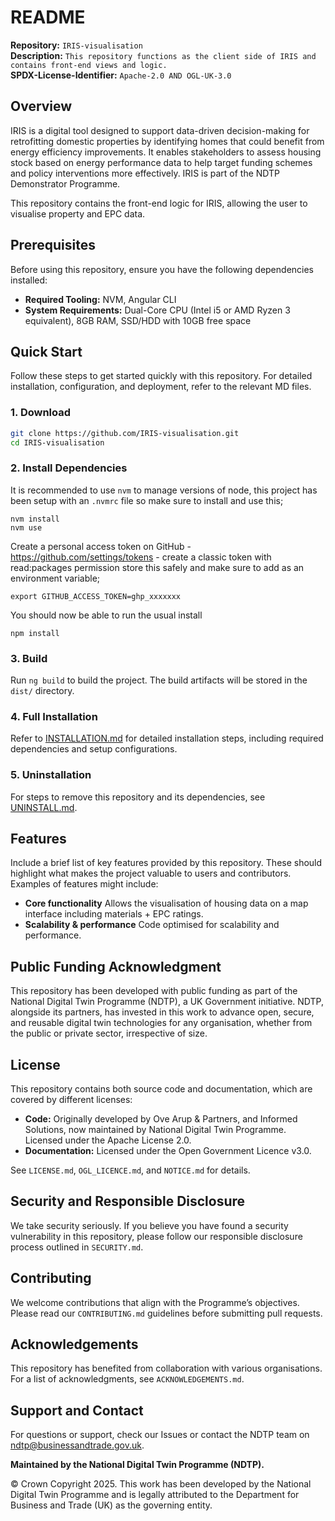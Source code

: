 # README  

**Repository:** `IRIS-visualisation`  
**Description:** `This repository functions as the client side of IRIS and contains front-end views and logic.`  
**SPDX-License-Identifier:** `Apache-2.0 AND OGL-UK-3.0`  

## Overview  
IRIS is a digital tool designed to support data-driven decision-making for retrofitting domestic properties by identifying homes that could benefit from energy efficiency improvements. It enables stakeholders to assess housing stock based on energy performance data to help target funding schemes and policy interventions more effectively. IRIS is part of the NDTP Demonstrator Programme.

This repository contains the front-end logic for IRIS, allowing the user to visualise property and EPC data.

## Prerequisites  
Before using this repository, ensure you have the following dependencies installed:  
- **Required Tooling:** NVM, Angular CLI
- **System Requirements:** Dual-Core CPU (Intel i5 or AMD Ryzen 3 equivalent), 8GB RAM, SSD/HDD with 10GB free space

## Quick Start  
Follow these steps to get started quickly with this repository. For detailed installation, configuration, and deployment, refer to the relevant MD files.  

### 1. Download 
```sh  
git clone https://github.com/IRIS-visualisation.git  
cd IRIS-visualisation
```

### 2. Install Dependencies  
It is recommended to use `nvm` to manage versions of node, this project has been setup with an `.nvmrc` file so make sure to install and use this;

```
nvm install
nvm use
```

Create a personal access token on GitHub - https://github.com/settings/tokens - create a classic token with read:packages permission store this safely and make sure to add as an environment variable;

```
export GITHUB_ACCESS_TOKEN=ghp_xxxxxxx
```

You should now be able to run the usual install

```
npm install
```

### 3. Build

Run `ng build` to build the project. The build artifacts will be stored in the `dist/` directory.

### 4. Full Installation  
Refer to [INSTALLATION.md](INSTALLATION.md) for detailed installation steps, including required dependencies and setup configurations.

### 5. Uninstallation  
For steps to remove this repository and its dependencies, see [UNINSTALL.md](UNINSTALL.md). 

## Features  
Include a brief list of key features provided by this repository. These should highlight what makes the project valuable to users and contributors. Examples of features might include:  
- **Core functionality** Allows the visualisation of housing data on a map interface including materials + EPC ratings.
- **Scalability & performance** Code optimised for scalability and performance.

## Public Funding Acknowledgment  
This repository has been developed with public funding as part of the National Digital Twin Programme (NDTP), a UK Government initiative. NDTP, alongside its partners, has invested in this work to advance open, secure, and reusable digital twin technologies for any organisation, whether from the public or private sector, irrespective of size.  

## License  
This repository contains both source code and documentation, which are covered by different licenses:  
- **Code:** Originally developed by Ove Arup & Partners, and Informed Solutions, now maintained by National Digital Twin Programme. Licensed under the Apache License 2.0.  
- **Documentation:** Licensed under the Open Government Licence v3.0.  

See `LICENSE.md`, `OGL_LICENCE.md`, and `NOTICE.md` for details.  

## Security and Responsible Disclosure  
We take security seriously. If you believe you have found a security vulnerability in this repository, please follow our responsible disclosure process outlined in `SECURITY.md`.  

## Contributing  
We welcome contributions that align with the Programme’s objectives. Please read our `CONTRIBUTING.md` guidelines before submitting pull requests.  

## Acknowledgements  
This repository has benefited from collaboration with various organisations. For a list of acknowledgments, see `ACKNOWLEDGEMENTS.md`.  

## Support and Contact  
For questions or support, check our Issues or contact the NDTP team on ndtp@businessandtrade.gov.uk.

**Maintained by the National Digital Twin Programme (NDTP).**  

© Crown Copyright 2025. This work has been developed by the National Digital Twin Programme and is legally attributed to the Department for Business and Trade (UK) as the governing entity.
